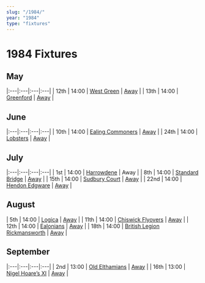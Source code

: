 ```yaml
---
slug: "/1984/"
year: "1984"
type: "fixtures"
---
```


# 1984 Fixtures

## May

|:---|:---|:---|:---|
| 12th | 14:00 | [West Green](1984-west-green) | [Away](https://goo.gl/maps/RuqU3SDAXZkYVKds6) |
| 13th | 14:00 | [Greenford](1984-greenford) | [Away](https://goo.gl/maps/KSqR2KXpRxmpCBPi8) |

## June

|:---|:---|:---|:---|
| 10th | 14:00 | [Ealing Commoners](1984-ealing-commoners) | [Away]() |
| 24th | 14:00 | [Lobsters](1984-lobsters) | [Away]() |

## July

|:---|:---|:---|:---|
| 1st | 14:00 | [Harrowdene](1984-harrowdene) | Away |
| 8th | 14:00 | [Standard Bridge](1984-standard-bridge) | [Away](https://goo.gl/maps/G6cubBmpvEdgcr4aA) |
| 15th | 14:00 | [Sudbury Court](1984-sudbury-court) | [Away](https://goo.gl/maps/V8bczaHKx4hTtsf96) |
| 22nd | 14:00 | [Hendon Edgware](1984-hendon-edgware) | [Away](https://goo.gl/maps/GXV5pevaYGgK6Xqj6) |

## August

| 5th | 14:00 | [Logica](1984-logica) | [Away](https://goo.gl/maps/Fx66VqDovzYn2pBCA) |
| 11th | 14:00 | [Chiswick Flyovers](1984-chiswick-flyovers) | [Away](https://goo.gl/maps/Mt3bL7Dhjy9wFKXh8) |
| 12th | 14:00 | [Ealonians](1984-ealonians) | [Away](https://goo.gl/maps/PsUYWdT94Y2EWxa16) |
| 18th | 14:00 | [British Legion Rickmansworth](1984-british-legion-rickmansworth) | [Away](https://goo.gl/maps/AkWQUyHTgkJh5kPcA) |

## September

|:---|:---|:---|:---|
| 2nd | 13:00 | [Old Elthamians](1984-old-elthamians) | [Away](https://goo.gl/maps/AkWQUyHTgkJh5kPcA) |
| 16th | 13:00 | [Nigel Hoare’s XI](1984-nigel-hoares-xi) | [Away](https://goo.gl/maps/XPCpKbfekbj44GJR7) |